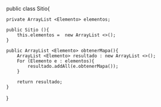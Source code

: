 

public class Sitio{

    private ArrayList <Elemento> elementos;

    public Sitio (){
        this.elementos =  new ArrayList <>();
    }

    public ArrayList <Elemento> obtenerMapa(){
        ArrayList <Elemento> resultado : new ArrayList <>();
        For (Elemento e : elementos){
            resultado.addAll(e.obtenerMapa());
        }
        
        return resultado; 
    }

}